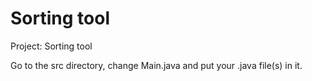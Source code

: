 # Sorting tool

Project: Sorting tool

Go to the src directory, change Main.java and put your .java file(s) in it.
